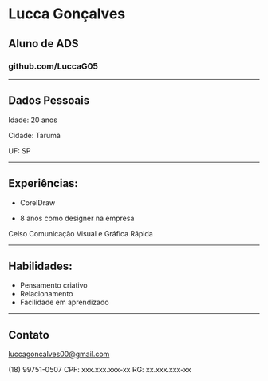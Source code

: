 # Lucca Gonçalves 
## Aluno de ADS
### github.com/LuccaG05
----
## Dados Pessoais
Idade: 20 anos

Cidade: Tarumã

UF: SP

----
## Experiências:
- CorelDraw

- 8 anos como designer na empresa 

Celso Comunicação Visual e Gráfica Rápida

----
## Habilidades:

- Pensamento criativo
- Relacionamento 
- Facilidade em aprendizado
----
## Contato
luccagoncalves00@gmail.com

(18) 99751-0507
CPF: xxx.xxx.xxx-xx
RG: xx.xxx.xxx-xx